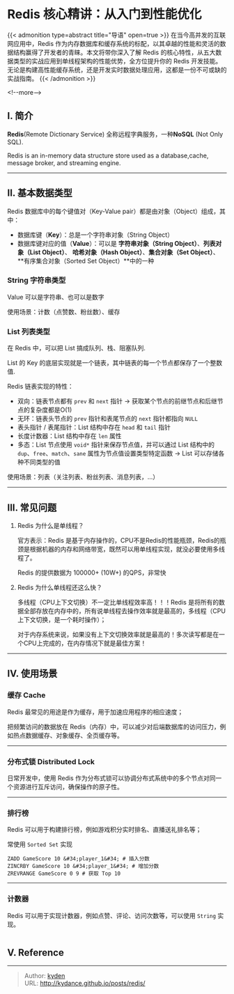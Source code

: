 # Redis 核心精讲：从入门到性能优化


{{&lt; admonition type=abstract title=&#34;导语&#34; open=true &gt;}}
在当今高并发的互联网应用中，Redis 作为内存数据库和缓存系统的标配，以其卓越的性能和灵活的数据结构赢得了开发者的青睐。本文将带你深入了解 Redis 的核心特性，从五大数据类型的实战应用到单线程架构的性能优势，全方位提升你的 Redis 开发技能。无论是构建高性能缓存系统，还是开发实时数据处理应用，这都是一份不可或缺的实战指南。
{{&lt; /admonition &gt;}}

&lt;!--more--&gt;

## I. 简介

**Redis**(Remote Dictionary Service) 全称远程字典服务，一种**NoSQL** (Not Only SQL).

Redis is an in-memory data structure store used as a database,cache, message broker, and streaming engine.

---

## II. 基本数据类型

Redis 数据库中的每个键值对（Key-Value pair）都是由对象（Object）组成，其中：

- 数据库键（**Key**）：总是一个字符串对象（String Object）
- 数据库键对应的值（**Value**）：可以是
**字符串对象（String Object）**、**列表对象（List Object）**、
**哈希对象（Hash Object）**、**集合对象（Set Object）**、
**有序集合对象（Sorted Set Object）**中的一种

### String 字符串类型

Value 可以是字符串、也可以是数字

使用场景：计数（点赞数、粉丝数）、缓存

### List 列表类型

在 Redis 中，可以把 List 搞成队列、栈、阻塞队列.

List 的 Key 的底层实现就是一个链表，其中链表的每一个节点都保存了一个整数值.

Redis 链表实现的特性：

- 双向：链表节点都有 `prev` 和 `next` 指针 -&gt; 获取某个节点的前继节点和后继节点的复杂度都是O(1)
- 无环：链表头节点的 `prev` 指针和表尾节点的 `next` 指针都指向 `NULL`
- 表头指针 / 表尾指针：List 结构中存在 `head` 和 `tail` 指针
- 长度计数器：List 结构中存在 `len` 属性
- 多态：List 节点使用 `void*` 指针来保存节点值，并可以通过 List 结构中的
`dup`、`free`、`match`、`sane` 属性为节点值设置类型特定函数 -&gt; List 可以存储各种不同类型的值

使用场景：列表（关注列表、粉丝列表、消息列表，...）

---

## III. 常见问题

1. Redis 为什么是单线程？

    官方表示：Redis 是基于内存操作的，CPU不是Redis的性能瓶颈，Redis的瓶颈是根据机器的内存和网络带宽，既然可以用单线程实现，就没必要使用多线程了。

    Redis 的提供数据为 100000&#43; (10W&#43;) 的QPS，非常快

2. Redis 为什么单线程还这么快？

    多线程（CPU上下文切换）不一定比单线程效率高！！！Redis 是将所有的数据全部存放在内存中的，所有说单线程去操作效率就是最高的，多线程（CPU上下文切换，是一个耗时操作）；

    对于内存系统来说，如果没有上下文切换效率就是最高的！多次读写都是在一个CPU上完成的，在内存情况下就是最佳方案！

---

## IV. 使用场景

### 缓存 Cache

Redis 最常见的用途是作为缓存，用于加速应用程序的相应速度；

把频繁访问的数据放在 Redis（内存）中，可以减少对后端数据库的访问压力，例如热点数据缓存、对象缓存、全页缓存等。

---

### 分布式锁 Distributed Lock

日常开发中，使用 Redis 作为分布式锁可以协调分布式系统中的多个节点对同一个资源进行互斥访问，确保操作的原子性。

---

### 排行榜

Redis 可以用于构建排行榜，例如游戏积分实时排名、直播送礼排名等；

常使用 `Sorted Set` 实现

```Shell
ZADD GameScore 10 &#34;player_1&#34; # 插入分数
ZINCRBY GameScore 10 &#34;player_1&#34; # 增加分数
ZREVRANGE GameScore 0 9 # 获取 Top 10
```

---

### 计数器

Redis 可以用于实现计数器，例如点赞、评论、访问次数等，可以使用 `String` 实现。

```Shell

```

## V. Reference


---

> Author: [kyden](https://github.com/kydance)  
> URL: http://kydance.github.io/posts/redis/  

